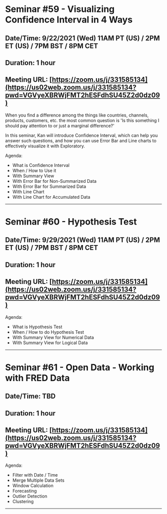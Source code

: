 # Seminar #59 - Visualizing Confidence Interval in 4 Ways
## Date/Time: 9/22/2021 (Wed) 11AM PT (US) / 2PM ET (US) / 7PM BST / 8PM CET
## Duration: 1 hour
## Meeting URL: [https://zoom.us/j/331585134](https://us02web.zoom.us/j/331585134?pwd=VGVyeXBRWjFMT2hESFdhSU45Z2d0dz09)

When you find a difference among the things like countries, channels, products, customers, etc. the most common question is 'Is this something I should pay attention to or just a marginal difference?'

In this seminar, Kan will introduce Confidence Interval, which can help you answer such questions, and how you can use Error Bar and Line charts to effectively visualize it with Exploratory.

Agenda:

- What is Confidence Interval
- When / How to Use it
- With Summary View
- With Error Bar for Non-Summarized Data
- With Error Bar for Summarized Data
- With Line Chart
- With Line Chart for Accumulated Data

----

# Seminar #60 - Hypothesis Test
## Date/Time: 9/29/2021 (Wed) 11AM PT (US) / 2PM ET (US) / 7PM BST / 8PM CET
## Duration: 1 hour
## Meeting URL: [https://zoom.us/j/331585134](https://us02web.zoom.us/j/331585134?pwd=VGVyeXBRWjFMT2hESFdhSU45Z2d0dz09)

Agenda:

- What is Hypothesis Test
- When / How to do Hypothesis Test
- With Summary View for Numerical Data
- With Summary View for Logical Data 

----

# Seminar #61 - Open Data - Working with FRED Data
## Date/Time: TBD
## Duration: 1 hour
## Meeting URL: [https://zoom.us/j/331585134](https://us02web.zoom.us/j/331585134?pwd=VGVyeXBRWjFMT2hESFdhSU45Z2d0dz09)

Agenda:

- Filter with Date / Time
- Merge Multiple Data Sets
- Window Calculation
- Forecasting
- Outlier Detection
- Clustering  

----
